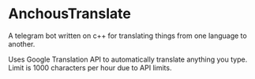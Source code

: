 # AnchousTranslate
A telegram bot written on c++ for translating things from one language to another.

Uses Google Translation API to automatically translate anything you type. Limit is 1000 characters per hour due to API limits.
